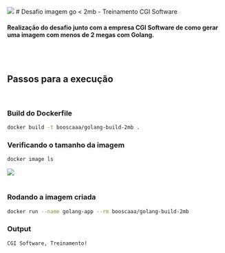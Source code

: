 <img src="https://github.com/booscaaa/treinamento-cgi-golang-2mb/tree/master/readm-files/cgi.png" />
# Desafio imagem go < 2mb - Treinamento CGI Software

#### Realização do desafio junto com a empresa CGI Software de como gerar uma imagem com menos de 2 megas com Golang.

<br>
<br>

## Passos para a execução
<br>

### Build do Dockerfile
```bash
docker build -t booscaaa/golang-build-2mb .
```
### Verificando o tamanho da imagem
```bash
docker image ls
```
<img src="https://github.com/booscaaa/treinamento-cgi-golang-2mb/tree/master/readm-files/image-size.PNG" />

<br>
<br>

### Rodando a imagem criada
```bash
docker run --name golang-app --rm booscaaa/golang-build-2mb
```
### Output
```bash
CGI Software, Treinamento!
```
